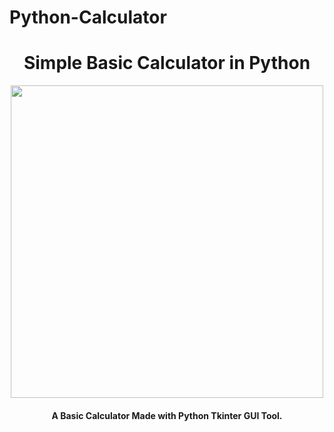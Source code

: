 # Python-Calculator

<h1 align="center"><b>Simple Basic Calculator in Python</b></h1>
<p align="center"><a href="https://telegram.dog/TroJanzHEX"><img src="https://telegra.ph/file/d5d953fe9452f2fc3964b.jpg" width="500"></a></p> 
<h4 align="center">A Basic Calculator Made with Python Tkinter GUI Tool.</h4>

